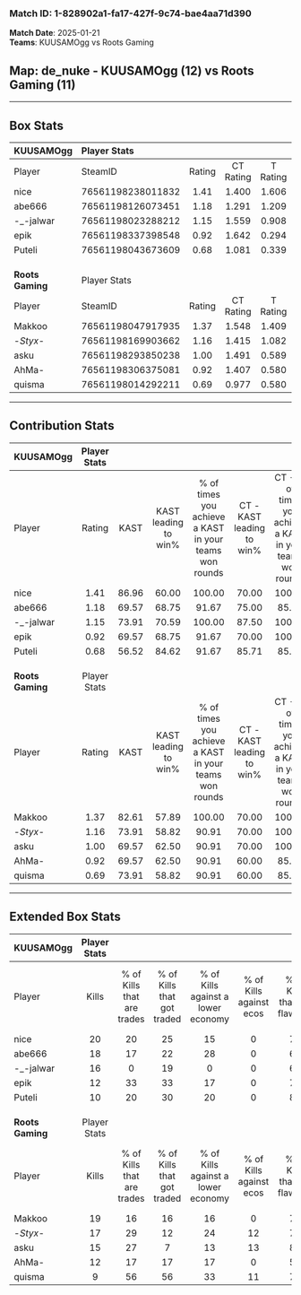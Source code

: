 ### Match ID: 1-828902a1-fa17-427f-9c74-bae4aa71d390  
**Match Date**: 2025-01-21  
**Teams**: KUUSAMOgg vs Roots Gaming  

## **Map**: de_nuke - KUUSAMOgg (12) vs Roots Gaming (11)  
---  

## Box Stats  

| **KUUSAMOgg**    | Player Stats      |        |           |          |       |      |       |         |        |      |     |
| :- | :- | :-: | :-: | :-: | :-: | :-: | :-: | :-: | :-: | :-: | :-: |
| Player           | SteamID           | Rating | CT Rating | T Rating | KAST  | ADR  | Kills | Assists | Deaths | K/D  | HS% |
| nice             | 76561198238011832 |  1.41  |   1.400   |  1.606   | 86.96 | 78.0 |  20   |    4    |   13   | 1.54 | 35  |
| abe666           | 76561198126073451 |  1.18  |   1.291   |  1.209   | 69.57 | 81.7 |  18   |    4    |   15   | 1.20 | 38  |
| -_-jalwar        | 76561198023288212 |  1.15  |   1.559   |  0.908   | 73.91 | 71.0 |  16   |    5    |   13   | 1.23 | 56  |
| epik             | 76561198337398548 |  0.92  |   1.642   |  0.294   | 69.57 | 59.2 |  12   |    7    |   14   | 0.86 | 33  |
| Puteli           | 76561198043673609 |  0.68  |   1.081   |  0.339   | 56.52 | 62.0 |  10   |    7    |   17   | 0.59 | 50  |
|                  |                   |        |           |          |       |      |       |         |        |      |     |
|                  |                   |        |           |          |       |      |       |         |        |      |     |
|                  |                   |        |           |          |       |      |       |         |        |      |     |
| **Roots Gaming** | Player Stats      |        |           |          |       |      |       |         |        |      |     |
| Player           | SteamID           | Rating | CT Rating | T Rating | KAST  | ADR  | Kills | Assists | Deaths | K/D  | HS% |
| Makkoo           | 76561198047917935 |  1.37  |   1.548   |  1.409   | 82.61 | 90.7 |  19   |    5    |   14   | 1.36 | 57  |
| -_Styx_-         | 76561198169903662 |  1.16  |   1.415   |  1.082   | 73.91 | 80.4 |  17   |    3    |   15   | 1.13 | 52  |
| asku             | 76561198293850238 |  1.00  |   1.491   |  0.589   | 69.57 | 65.0 |  15   |    2    |   15   | 1.00 | 33  |
| AhMa-            | 76561198306375081 |  0.92  |   1.407   |  0.580   | 69.57 | 67.7 |  12   |    6    |   15   | 0.80 | 50  |
| quisma           | 76561198014292211 |  0.69  |   0.977   |  0.580   | 73.91 | 43.5 |   9   |    2    |   17   | 0.53 | 66  |
---  

## Contribution Stats  

| **KUUSAMOgg**    | Player Stats |       |                      |                                                        |                           |                                                             |                          |                                                            |
| :- | :-: | :-: | :-: | :-: | :-: | :-: | :-: | :-: |
| Player           |    Rating    | KAST  | KAST leading to win% | % of times you achieve a KAST in your teams won rounds | CT - KAST leading to win% | CT - % of times you achieve a KAST in your teams won rounds | T - KAST leading to win% | T - % of times you achieve a KAST in your teams won rounds |
| nice             |     1.41     | 86.96 |        60.00         |                         100.00                         |           70.00           |                           100.00                            |          50.00           |                           100.00                           |
| abe666           |     1.18     | 69.57 |        68.75         |                         91.67                          |           75.00           |                            85.71                            |          62.50           |                           100.00                           |
| -_-jalwar        |     1.15     | 73.91 |        70.59         |                         100.00                         |           87.50           |                           100.00                            |          55.56           |                           100.00                           |
| epik             |     0.92     | 69.57 |        68.75         |                         91.67                          |           70.00           |                           100.00                            |          66.67           |                           80.00                            |
| Puteli           |     0.68     | 56.52 |        84.62         |                         91.67                          |           85.71           |                            85.71                            |          83.33           |                           100.00                           |
|                  |              |       |                      |                                                        |                           |                                                             |                          |                                                            |
|                  |              |       |                      |                                                        |                           |                                                             |                          |                                                            |
|                  |              |       |                      |                                                        |                           |                                                             |                          |                                                            |
| **Roots Gaming** | Player Stats |       |                      |                                                        |                           |                                                             |                          |                                                            |
| Player           |    Rating    | KAST  | KAST leading to win% | % of times you achieve a KAST in your teams won rounds | CT - KAST leading to win% | CT - % of times you achieve a KAST in your teams won rounds | T - KAST leading to win% | T - % of times you achieve a KAST in your teams won rounds |
| Makkoo           |     1.37     | 82.61 |        57.89         |                         100.00                         |           70.00           |                           100.00                            |          44.44           |                           100.00                           |
| -_Styx_-         |     1.16     | 73.91 |        58.82         |                         90.91                          |           70.00           |                           100.00                            |          42.86           |                           75.00                            |
| asku             |     1.00     | 69.57 |        62.50         |                         90.91                          |           70.00           |                           100.00                            |          50.00           |                           75.00                            |
| AhMa-            |     0.92     | 69.57 |        62.50         |                         90.91                          |           60.00           |                            85.71                            |          66.67           |                           100.00                           |
| quisma           |     0.69     | 73.91 |        58.82         |                         90.91                          |           60.00           |                            85.71                            |          57.14           |                           100.00                           |
---  

## Extended Box Stats  

| **KUUSAMOgg**    | Player Stats |                            |                            |                                    |                         |                              |                                 |        |                             |                                     |                          |                               |                            |
| :- | :-: | :-: | :-: | :-: | :-: | :-: | :-: | :-: | :-: | :-: | :-: | :-: | :-: |
| Player           |    Kills     | % of Kills that are trades | % of Kills that got traded | % of Kills against a lower economy | % of Kills against ecos | % of Kills that are flawless | % of Kills that are close duels | Deaths | % of Deaths that get traded | % of Deaths against a lower economy | % of Deaths against ecos | % of Deaths that are flawless | % of Deaths that are close |
| nice             |      20      |             20             |             25             |                 15                 |            0            |              75              |                0                |   13   |             31              |                 15                  |            0             |              62               |             8              |
| abe666           |      18      |             17             |             22             |                 28                 |            0            |              67              |               11                |   15   |             20              |                 13                  |            0             |              73               |             7              |
| -_-jalwar        |      16      |             0              |             19             |                 0                  |            0            |              63              |                6                |   13   |             23              |                  8                  |            0             |              62               |             8              |
| epik             |      12      |             33             |             33             |                 17                 |            0            |              75              |                0                |   14   |             14              |                 21                  |            0             |              86               |             7              |
| Puteli           |      10      |             20             |             30             |                 20                 |            0            |              80              |               10                |   17   |              6              |                 18                  |            0             |              82               |             6              |
|                  |              |                            |                            |                                    |                         |                              |                                 |        |                             |                                     |                          |                               |                            |
|                  |              |                            |                            |                                    |                         |                              |                                 |        |                             |                                     |                          |                               |                            |
|                  |              |                            |                            |                                    |                         |                              |                                 |        |                             |                                     |                          |                               |                            |
| **Roots Gaming** | Player Stats |                            |                            |                                    |                         |                              |                                 |        |                             |                                     |                          |                               |                            |
| Player           |    Kills     | % of Kills that are trades | % of Kills that got traded | % of Kills against a lower economy | % of Kills against ecos | % of Kills that are flawless | % of Kills that are close duels | Deaths | % of Deaths that get traded | % of Deaths against a lower economy | % of Deaths against ecos | % of Deaths that are flawless | % of Deaths that are close |
| Makkoo           |      19      |             16             |             16             |                 16                 |            0            |              74              |                0                |   14   |             36              |                 21                  |            7             |              86               |             14             |
| -_Styx_-         |      17      |             29             |             12             |                 24                 |           12            |              71              |               12                |   15   |             27              |                 13                  |            0             |              67               |             0              |
| asku             |      15      |             27             |             7              |                 13                 |           13            |              80              |                0                |   15   |             13              |                 20                  |            0             |              87               |             7              |
| AhMa-            |      12      |             17             |             17             |                 17                 |            0            |              50              |                8                |   15   |             27              |                 20                  |            7             |              40               |             0              |
| quisma           |      9       |             56             |             56             |                 33                 |           11            |              78              |               22                |   17   |             24              |                 18                  |            0             |              76               |             6              |
